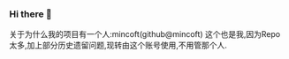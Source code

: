 ### Hi there 👋
关于为什么我的项目有一个人:mincoft(github@mincoft)
这个也是我,因为Repo太多,加上部分历史遗留问题,现转由这个账号使用,不用管那个人.
<!--
**K2FeO4cn/K2FeO4cn** is a ✨ _special_ ✨ repository because its `README.md` (this file) appears on your GitHub profile.

Here are some ideas to get you started:

- 🔭 I’m currently working on ...
- 🌱 I’m currently learning ...
- 👯 I’m looking to collaborate on ...
- 🤔 I’m looking for help with ...
- 💬 Ask me about ...
- 📫 How to reach me: ...
- 😄 Pronouns: ...
- ⚡ Fun fact: ...
-->
